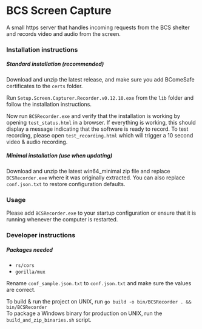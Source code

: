 # BCS Screen Capture
A small https server that handles incoming requests from the
BCS shelter and records video and audio from the screen.  

### Installation instructions
##### Standard installation (recommended)
Download and unzip the latest release, and make
sure you add BComeSafe certificates to the `certs` folder.

Run `Setup.Screen.Capturer.Recorder.v0.12.10.exe` from the
`lib` folder and follow the installation instructions.
 
Now run `BCSRecorder.exe` and verify that the installation
is working by opening `test_status.html` in a browser. If
everything is working, this should display a message
indicating that the software is ready to record. To test
recording, please open `test_recording.html` which will
trigger a 10 second video & audio recording. 

##### Minimal installation (use when updating)
Download and unzip the latest win64_minimal zip
file and replace `BCSRecorder.exe` where it was originally
extracted. You can also replace `conf.json.txt` to restore
configuration defaults.  
  

### Usage
Please add `BCSRecorder.exe` to your startup configuration
or ensure that it is running whenever the computer is
restarted.

### Developer instructions
##### Packages needed
* `rs/cors`
* `gorilla/mux`

Rename `conf_sample.json.txt` to `conf.json.txt` and make
sure the values are correct.

To build & run the project on UNIX, run
`go build -o bin/BCSRecorder . && bin/BCSRecorder`  
To package a Windows binary for production on UNIX, run the
`build_and_zip_binaries.sh` script.